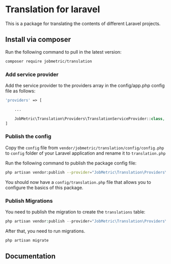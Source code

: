 # Translation for laravel

This is a package for translating the contents of different Laravel projects.

## Install via composer

Run the following command to pull in the latest version:
```bash
composer require jobmetric/translation
```

### Add service provider

Add the service provider to the providers array in the config/app.php config file as follows:

```php
'providers' => [

    ...

    JobMetric\Translation\Providers\TranslationServiceProvider::class,
]
```

### Publish the config
Copy the `config` file from `vendor/jobmetric/translation/config/config.php` to `config` folder of your Laravel application and rename it to `translation.php`

Run the following command to publish the package config file:

```bash
php artisan vendor:publish --provider="JobMetric\Translation\Providers\TranslationServiceProvider" --tag="config"
```

You should now have a `config/translation.php` file that allows you to configure the basics of this package.

### Publish Migrations

You need to publish the migration to create the `translations` table:

```php
php artisan vendor:publish --provider="JobMetric\Translation\Providers\TranslationServiceProvider" --tag="migrations"
```

After that, you need to run migrations.

```php
php artisan migrate
```

## Documentation
